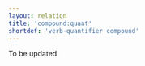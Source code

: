 ```yaml
---
layout: relation
title: 'compound:quant'
shortdef: 'verb-quantifier compound'
---
```


To be updated.
